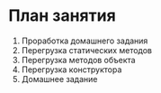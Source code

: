 # План занятия

01. Проработка домашнего задания
02. Перегрузка статических методов
03. Перегрузка методов объекта
04. Перегрузка конструктора
05. Домашнее задание